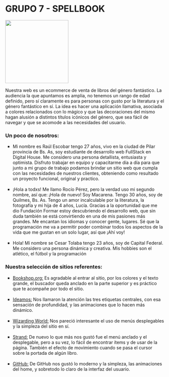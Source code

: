 

<h1> GRUPO 7 - SPELLBOOK </h1>

<img src="https://github.com/MacarenaPrz/grupo_7_Spellbook/blob/master/Dise%C3%B1o%20y%20Logo/Logo%20para%20fondos%20oscuros.png?raw=true" width="200" height="200" />

Nuestra web es un ecommerce de venta de libros del género fantástico. La audiencia la que apuntamos es amplia, no tenemos un rango de edad definido, pero sí claramente es para personas con gusto por la literatura y el género fantástico en sí.
La idea es hacer una aplicación llamativa, asociada a colores relacionados con lo mágico y que las decoraciones del mismo hagan alusión a distintos títulos icónicos del género, que sea fácil de navegar y que se acomode a las necesidades del usuario.


<h3>Un poco de nosotros:</h3>

<ul type="square">
<li>Mi nombre es Raúl Escobar tengo 27 años, vivo en la ciudad de Pilar provincia de Bs. As, soy estudiante de desarrollo web FullStack en Digital House. Me considero una persona detallista, entusiasta y optimista. Disfruto trabajar en equipo y capacitarme día a día para que junto a mi grupo de trabajo podamos brindar un sitio web que cumpla con las necesidades de nuestros clientes, obteniendo como resultado un proyecto funcional, original y practico.</li>
<br>
<li>¡Hola a todxs! Me llamo Rocío Pérez, pero la verdad uso mi segundo nombre, así que: ¡Hola de nuevo! Soy Macarena. Tengo 30 años, soy de Quilmes, Bs. As. Tengo un amor incalculable por la literatura, la fotografía y mi hija de 4 años, Lucía. Gracias a la oportunidad que me dio Fundación Formar estoy descubriendo el desarrollo web, que sin duda también se está convirtiendo en una de mis pasiones más grandes. Me encantan los idiomas y conocer gente, lugares. Sé que la programación me va a permitir poder combinar todos los aspectos de la vida que me gustan en un solo lugar, así que ¡Ahí voy!</li>
<br>
<li>Hola! Mí nombre se Cesar Tolaba tengo 23 años, soy de Capital Federal. Me considero una persona dinámica y creativa. Mis hobbies son el atlético, el fútbol y la programación</li>
</ul>

<h3>Nuestra selección de sitios referentes:</h3>
<ul type="square">
<li><a href ="https://bookshop.org/" target="_blank">Bookshop.org:</a>
Es agradable al entrar al sitio, por los colores y el texto grande, el buscador queda anclado en la parte superior y es práctico que te acompañe por todo el sitio.</li>
<br>
<li><a href ="https://ideamos.com.ar/" target="_blank">Ideamos:</a>
Nos llamaron la atención las tres etiquetas centrales, con esa sensación de profundidad, y las animaciones que lo hacen más dinámico.</li>
<br>
<li><a href ="https://www.wizardingworld.com/" target="_blank">Wizarding World:</a>
Nos pareció interesante el uso de menús desplegables y la simpleza del sitio en sí.</li>
<br>
<li><a href ="https://www.strandbooks.com/" target="_blank">Strand:</a> 
De nuevo lo que más nos gustó fue el menú anclado y el desplegable, pero a su vez, lo fácil de encontrar ítems y de usar de la página. También el efecto de movimiento cuando se pasa el cursor sobre la portada de algún libro.</li>
<br>
<li><a href ="https://github.com/" target="_blank">GitHub:</a> 
De GitHub nos gustó lo moderno y la simpleza, las animaciones del home, y sobretodo lo claro de la interfaz del usuario.</li></ul>
